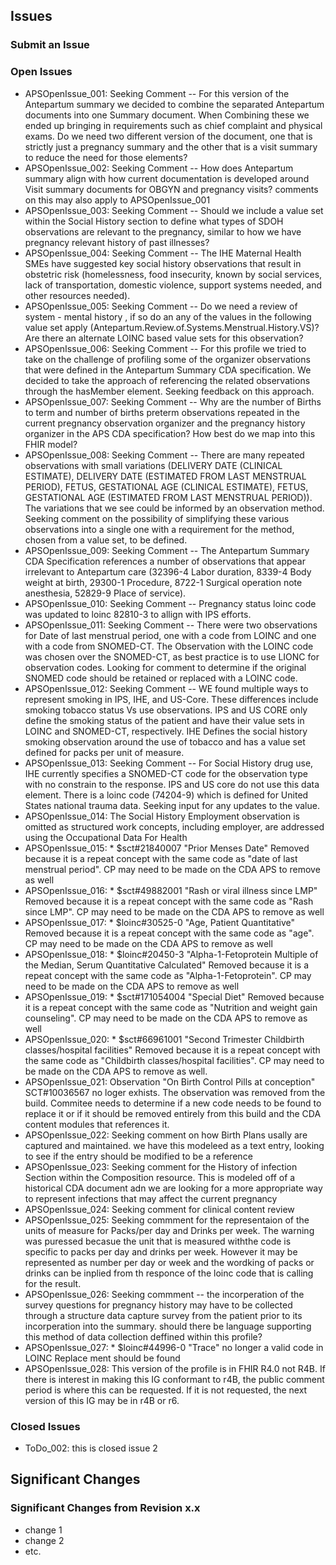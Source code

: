 ## Issues

### Submit an Issue

### Open Issues

- APSOpenIssue_001: Seeking Comment -- For this version of the Antepartum summary we decided to combine the separated Antepartum documents into one Summary document. When Combining these we ended up bringing in requirements such as chief complaint and physical exams. Do we need two different version of the document, one that is strictly just a pregnancy summary and the other that is a visit summary to reduce the need for those elements?
- APSOpenIssue_002: Seeking Comment -- How does Antepartum summary align with how current documentation is developed around Visit summary documents for OBGYN and pregnancy visits? comments on this may also apply to APSOpenIssue_001 
- APSOpenIssue_003: Seeking Comment -- Should we include a value set within the Social History section to define what types of SDOH observations are relevant to the pregnancy, similar to how we have pregnancy relevant history of past illnesses? 
- APSOpenIssue_004: Seeking Comment -- The IHE Maternal Health SMEs have suggested key social history observations that result in obstetric risk (homelessness, food insecurity, known by social services, lack of transportation, domestic violence, support systems needed, and other resources needed). 
- APSOpenIssue_005: Seeking Comment -- Do we need a review of system - mental history , if so do an any of the values in the following value set apply (Antepartum.Review.of.Systems.Menstrual.History.VS)? Are there an alternate LOINC based value sets for this observation? 
- APSOpenIssue_006: Seeking Comment -- For this profile we tried to take on the challenge of profiling some of the organizer observations that were defined in the Antepartum Summary CDA specification. We decided to take the approach of referencing the related observations through the hasMember element. Seeking feedback on this approach.
- APSOpenIssue_007: Seeking Comment -- Why are the number of Births to term and number of births preterm observations repeated in the current pregnancy observation organizer and the pregnancy history organizer in the APS CDA specification? How best do we map into this FHIR model?
- APSOpenIssue_008: Seeking Comment -- There are many repeated observations with small variations (DELIVERY DATE (CLINICAL ESTIMATE), DELIVERY DATE (ESTIMATED FROM LAST MENSTRUAL PERIOD), FETUS, GESTATIONAL AGE (CLINICAL ESTIMATE), FETUS, GESTATIONAL AGE (ESTIMATED FROM LAST MENSTRUAL PERIOD)). The variations that we see could be informed by an observation method. Seeking comment on the possibility of simplifying these various observations into a single one with a requirement for the method, chosen from a value set, to be defined.
- APSOpenIssue_009: Seeking Comment -- The Antepartum Summary CDA Specification references a number of observations that appear irrelevant to Antepartum care (32396-4	Labor duration, 8339-4	Body weight at birth, 29300-1	Procedure, 8722-1 	Surgical operation note anesthesia, 52829-9	Place of service).
- APSOpenIssue_010: Seeking Comment -- Pregnancy status loinc code was updated to loinc 82810-3 to allign with IPS efforts. 
- APSOpenIssue_011: Seeking Comment -- There were two observations for Date of last menstrual period, one with a code from LOINC and one with a code from SNOMED-CT. The Observation with the LOINC code was chosen over the SNOMED-CT, as best practice is to use LIONC for observation codes. Looking for comment to determine if the original SNOMED code should be retained  or replaced with a LOINC code. 
- APSOpenIssue_012: Seeking Comment -- WE found multiple ways to represent smoking in IPS, IHE, and US-Core. These differences include smoking tobacco status Vs use observations. IPS and US CORE only define the smoking status of the patient and have their value sets in LOINC and SNOMED-CT, respectively. IHE Defines the social history smoking observation around the use of tobacco and has a value set defined for packs per unit of measure. 
- APSOpenIssue_013: Seeking Comment -- For Social History drug use, IHE currently specifies a SNOMED-CT code for the observation type with no constrain to the response. IPS and US core do not use this data element. There is a loinc code (74204-9) which is defined for United States national trauma data. Seeking input for any updates to the value. 
- APSOpenIssue_014: The Social History Employment observation is omitted as structured work concepts, including employer, are addressed using the Occupational Data For Health
- APSOpenIssue_015: * $sct#21840007   "Prior Menses Date" Removed because it is a repeat concept with the same code as "date of last menstrual period". CP may need to be made on the CDA APS to remove as well
- APSOpenIssue_016: * $sct#49882001   "Rash or viral illness since LMP"  Removed because it is a repeat concept with the same code as "Rash since LMP". CP may need to be made on the CDA APS to remove as well
- APSOpenIssue_017: * $loinc#30525-0   "Age, Patient Quantitative"  Removed because it is a repeat concept with the same code as "age". CP may need to be made on the CDA APS to remove as well
- APSOpenIssue_018: * $loinc#20450-3   "Alpha-1-Fetoprotein Multiple of the Median, Serum Quantitative Calculated"  Removed because it is a repeat concept with the same code as "Alpha-1-Fetoprotein". CP may need to be made on the CDA APS to remove as well
- APSOpenIssue_019: * $sct#171054004   "Special Diet"   Removed because it is a repeat concept with the same code as "Nutrition and weight gain counseling". CP may need to be made on the CDA APS to remove as well
- APSOpenIssue_020: * $sct#66961001   "Second Trimester Childbirth classes/hospital facilities"  Removed because it is a repeat concept with the same code as "Childbirth classes/hospital facilities". CP may need to be made on the CDA APS to remove as well.
- APSOpenIssue_021: Observation "On Birth Control Pills at conception" SCT#10036567 no loger exhists. The observation was removed from the build. Commitee needs to determine if a new code needs to be found to replace it or if it should be removed entirely from this build and the CDA content modules that references it. 
- APSOpenIssue_022: Seeking comment on how Birth Plans usally are captured and maintained. we have this modeleed as a text entry, looking to see if the entry should be modified to be a reference 
- APSOpenIssue_023: Seeking comment for the History of infection Section within the Composition resource. This is modeled off of a historical CDA document adn we are looking for a more appropriate way to represent infections that may affect the current pregnancy 
- APSOpenIssue_024: Seeking comment for clinical content review 
- APSOpenIssue_025:	Seeking commment for the representaion of the units of measure for Packs/per day and Drinks per week. The warning was puressed becasue the unit that is measured withthe code is specific to packs per day and drinks per week. However it may be represented as number per day or week and the wordking of packs or drinks can be inplied from th responce of the loinc code that is calling for the result. 
- APSOpenIssue_026:	Seeking commment --  the incorperation of the survey questions for pregnancy history may have to be collected through a structure data capture survey from the patient prior to its incorperation into the summary. should there be language supporting this method of data collection deffined within this profile? 
- APSOpenIssue_027: * $loinc#44996-0     "Trace" no longer a valid code in LOINC Replace ment should be found 
- APSOpenIssue_028: This version of the profile is in FHIR R4.0 not R4B. If there is interest in making this IG conformant to r4B, the public comment period is where this can be requested. If it is not requested, the next version of this IG may be in r4B or r6. 


### Closed Issues

- ToDo_002: this is closed issue 2



## Significant Changes

### Significant Changes from Revision x.x

- change 1
- change 2
- etc.


